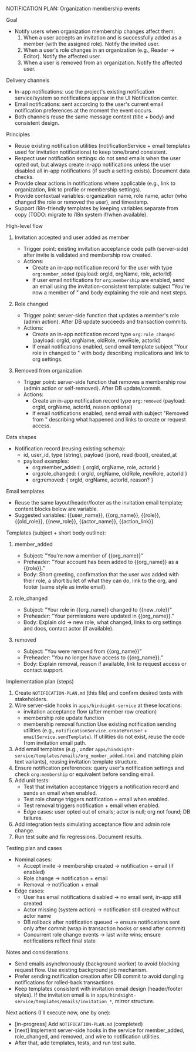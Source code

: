 NOTIFICATION PLAN: Organization membership events

Goal
- Notify users when organization membership changes affect them:
  1) When a user accepts an invitation and is successfully added as a member (with the assigned role). Notify the invited user.
  2) When a user's role changes in an organization (e.g., Reader -> Editor). Notify the affected user.
  3) When a user is removed from an organization. Notify the affected user.

Delivery channels
- In-app notifications: use the project's existing notification service/system so notifications appear in the UI Notification center.
- Email notifications: sent according to the user's current email notification preferences at the moment the event occurs.
- Both channels reuse the same message content (title + body) and consistent design.

Principles
- Reuse existing notification utilities (notificationService + email templates used for invitation notifications) to keep tone/brand consistent.
- Respect user notification settings: do not send emails when the user opted out, but always create in-app notifications unless the user disabled all in-app notifications (if such a setting exists). Document data checks.
- Provide clear actions in notifications where applicable (e.g., link to organization, link to profile or membership settings).
- Provide contextual variables: organization name, role name, actor (who changed the role or removed the user), and timestamp.
- Support i18n-friendly templates by keeping variables separate from copy (TODO: migrate to i18n system if/when available).

High-level flow
1) Invitation accepted and user added as member
   - Trigger point: existing invitation acceptance code path (server-side) after invite is validated and membership row created.
   - Actions:
     - Create an in-app notification record for the user with type `org:member_added` (payload: orgId, orgName, role, actorId)
     - If user email notifications for `org:membership` are enabled, send an email using the invitation-consistent template: subject "You're now a member of <orgName>" and body explaining the role and next steps.

2) Role changed
   - Trigger point: server-side function that updates a member's role (admin action). After DB update succeeds and transaction commits.
   - Actions:
     - Create an in-app notification record type `org:role_changed` (payload: orgId, orgName, oldRole, newRole, actorId)
     - If email notifications enabled, send email template subject "Your role in <orgName> changed to <newRole>" with body describing implications and link to org settings.

3) Removed from organization
   - Trigger point: server-side function that removes a membership row (admin action or self-removed). After DB update/commit.
   - Actions:
     - Create an in-app notification record type `org:removed` (payload: orgId, orgName, actorId, reason optional)
     - If email notifications enabled, send email with subject "Removed from <orgName>" describing what happened and links to create or request access.

Data shapes
- Notification record (reusing existing schema):
  - id, user_id, type (string), payload (json), read (bool), created_at
  - payload examples:
    - org:member_added: { orgId, orgName, role, actorId }
    - org:role_changed: { orgId, orgName, oldRole, newRole, actorId }
    - org:removed: { orgId, orgName, actorId, reason? }

Email templates
- Reuse the same layout/header/footer as the invitation email template; content blocks below are variable.
- Suggested variables: {{user_name}}, {{org_name}}, {{role}}, {{old_role}}, {{new_role}}, {{actor_name}}, {{action_link}}

Templates (subject + short body outline):
1) member_added
   - Subject: "You're now a member of {{org_name}}"
   - Preheader: "Your account has been added to {{org_name}} as a {{role}}."
   - Body: Short greeting, confirmation that the user was added with their role, a short bullet of what they can do, link to the org, and footer (same style as invite email).

2) role_changed
   - Subject: "Your role in {{org_name}} changed to {{new_role}}"
   - Preheader: "Your permissions were updated in {{org_name}}."
   - Body: Explain old -> new role, what changed, links to org settings and docs, contact actor (if available).

3) removed
   - Subject: "You were removed from {{org_name}}"
   - Preheader: "You no longer have access to {{org_name}}."
   - Body: Explain removal, reason if available, link to request access or contact support.

Implementation plan (steps)
1) Create `NOTIFICATION-PLAN.md` (this file) and confirm desired texts with stakeholders.
2) Wire server-side hooks in `apps/hindsight-service` at these locations:
   - invitation acceptance flow (after member row creation)
   - membership role update function
   - membership removal function
   Use existing notification sending utilities (e.g., `notificationService.createForUser` + `emailService.sendTemplate`). If utilities do not exist, reuse the code from invitation email path.
3) Add email templates (e.g., under `apps/hindsight-service/templates/emails/org_member_added.html` and matching plain text variants), reusing invitation template structure.
4) Ensure notification preferences: query user's notification settings and check `org:membership` or equivalent before sending email.
5) Add unit tests:
   - Test that invitation acceptance triggers a notification record and sends an email when enabled.
   - Test role change triggers notification + email when enabled.
   - Test removal triggers notification + email when enabled.
   - Edge cases: user opted out of emails; actor is null; org not found; DB failures.
6) Add integration tests simulating acceptance flow and admin role change.
7) Run test suite and fix regressions. Document results.

Testing plan and cases
- Nominal cases:
  - Accept invite -> membership created -> notification + email (if enabled)
  - Role change -> notification + email
  - Removal -> notification + email
- Edge cases:
  - User has email notifications disabled -> no email sent, in-app still created
  - Actor missing (system action) -> notification still created without actor name
  - DB rollback after notification queued -> ensure notifications sent only after commit (wrap in transaction hooks or send after commit)
  - Concurrent role change events -> last write wins; ensure notifications reflect final state

Notes and considerations
- Send emails asynchronously (background worker) to avoid blocking request flow. Use existing background job mechanism.
- Prefer sending notification creation after DB commit to avoid dangling notifications for rolled-back transactions.
- Keep templates consistent with invitation email design (header/footer styles). If the invitation email is in `apps/hindsight-service/templates/emails/invitation_*`, mirror structure.

Next actions (I'll execute now, one by one):
- [in-progress] Add `NOTIFICATION-PLAN.md` (completed)
- [next] Implement server-side hooks in the service for member_added, role_changed, and removed, and wire to notification utilities.
- After that, add templates, tests, and run test suite.

